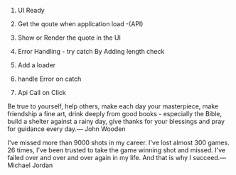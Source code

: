 1. UI Ready

2. Get the qoute when application load -(API)
3. Show or Render the quote in the UI

4. Error Handling - try catch 
    By Adding length check

5. Add a loader
6. handle Error on catch

7. Api Call on Click


Be true to yourself, help others, make each day your masterpiece, make friendship a fine art, drink deeply from good books - especially the Bible, build a shelter against a rainy day, give thanks for your blessings and pray for guidance every day.— John Wooden


I've missed more than 9000 shots in my career. I've lost almost 300 games. 26 times, I've been trusted to take the game winning shot and missed. I've failed over and over and over again in my life. And that is why I succeed.— Michael Jordan


<!-- useReducer   -->